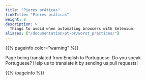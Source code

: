 ```yaml
---
title: "Piores práticas"
linkTitle: "Piores práticas"
weight: 8
description: >
  Things to avoid when automating browsers with Selenium.
aliases: ["/documentation/pt-br/worst_practices/"]    
---
```


{{% pageinfo color="warning" %}}
<p class="lead">
   <i class="fas fa-language display-4"></i> 
   Page being translated from 
   English to Portuguese. Do you speak Portuguese? Help us to translate
   it by sending us pull requests!
</p>
{{% /pageinfo %}}

